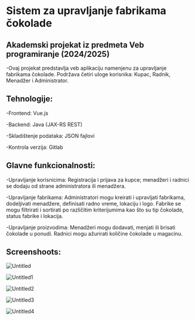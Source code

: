 # Sistem za upravljanje fabrikama čokolade

## Akademski projekat iz predmeta Veb programiranje (2024/2025)

-Ovaj projekat predstavlja veb aplikaciju namenjenu za upravljanje fabrikama čokolade. Podržava četiri uloge korisnika: Kupac, Radnik, Menadžer i Administrator.

## Tehnologije:

-Frontend: Vue.js

-Backend: Java (JAX-RS REST)

-Skladištenje podataka: JSON fajlovi

-Kontrola verzija: Gitlab

## Glavne funkcionalnosti:

-Upravljanje korisnicima: Registracija i prijava za kupce; menadžeri i radnici se dodaju od strane administratora ili menadžera.

-Upravljanje fabrikama: Administratori mogu kreirati i upravljati fabrikama, dodeljivati menadžere, definisati radno vreme, lokaciju i logo. Fabrike se mogu filtrirati i sortirati po različitim kriterijumima kao što su tip čokolade, status fabrike i lokacija.

-Upravljanje proizvodima: Menadžeri mogu dodavati, menjati ili brisati čokolade u ponudi. Radnici mogu ažurirati količine čokolade u magacinu.

## Screenshoots:
![Untitled](https://github.com/user-attachments/assets/2fbc4793-178b-4c26-9a17-a2172628605f)

![Untitled1](https://github.com/user-attachments/assets/6f3ea8c9-1559-47c8-9c39-291fd9955dde)

![Untitled2](https://github.com/user-attachments/assets/c81cede5-9c73-49d3-82fc-ccf80073f148)

![Untitled3](https://github.com/user-attachments/assets/788d3b13-c667-42e6-b8b9-d4c10c2f8fa6)

![Untitled4](https://github.com/user-attachments/assets/1248e4ea-c5e4-4dfd-b987-e4afaa423f2b)

